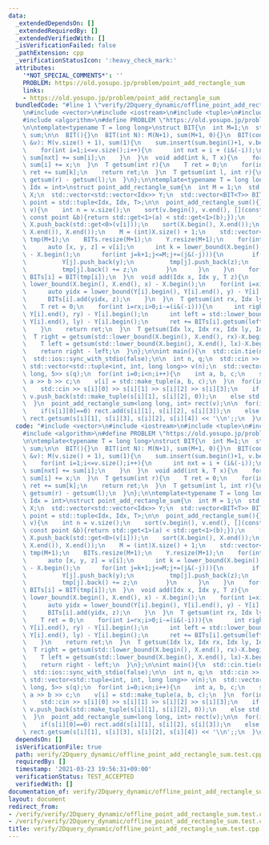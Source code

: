 ```yaml
---
data:
  _extendedDependsOn: []
  _extendedRequiredBy: []
  _extendedVerifiedWith: []
  _isVerificationFailed: false
  _pathExtension: cpp
  _verificationStatusIcon: ':heavy_check_mark:'
  attributes:
    '*NOT_SPECIAL_COMMENTS*': ''
    PROBLEM: https://old.yosupo.jp/problem/point_add_rectangle_sum
    links:
    - https://old.yosupo.jp/problem/point_add_rectangle_sum
  bundledCode: "#line 1 \"verify/2Dquery_dynamic/offline_point_add_rectangle_sum.test.cpp\"\
    \n#include <vector>\n#include <iostream>\n#include <tuple>\n#include <array>\n\
    #include <algorithm>\n#define PROBLEM \"https://old.yosupo.jp/problem/point_add_rectangle_sum\"\
    \n\ntemplate<typename T = long long>\nstruct BIT{\n  int M=1;\n  std::vector<T>\
    \ sum;\n\n  BIT(){}\n  BIT(int N): M(N+1), sum(M+1, 0){}\n  BIT(const std::vector<T>\
    \ &v): M(v.size() + 1), sum(1){\n    sum.insert(sum.begin()+1, v.begin(), v.end());\n\
    \    for(int i=1;i<=v.size();i++){\n      int nxt = i + (i&(-i));\n      if(nxt<=M)\
    \ sum[nxt] += sum[i];\n    }\n  }\n  void add(int k, T x){\n    for(int i=k+1;i<=M;i+=(i&(-i)))\
    \ sum[i] += x;\n  }\n  T getsum(int r){\n    T ret = 0;\n    for(int k=r;k>0;k-=(k&(-k)))\
    \ ret += sum[k];\n    return ret;\n  }\n  T getsum(int l, int r){\n    return\
    \ getsum(r) - getsum(l);\n  }\n};\n\ntemplate<typename T = long long, typename\
    \ Idx = int>\nstruct point_add_rectangle_sum{\n  int M = 1;\n  std::vector<Idx>\
    \ X;\n  std::vector<std::vector<Idx>> Y;\n  std::vector<BIT<T>> BITs;\n  using\
    \ point = std::tuple<Idx, Idx, T>;\n\n  point_add_rectangle_sum(){}\n  point_add_rectangle_sum(std::vector<point>\
    \ v){\n    int n = v.size();\n    sort(v.begin(), v.end(), [](const point &a,\
    \ const point &b){return std::get<1>(a) < std::get<1>(b);});\n    for(int i=0;i<n;i++)\
    \ X.push_back(std::get<0>(v[i]));\n    sort(X.begin(), X.end());\n    X.erase(std::unique(X.begin(),\
    \ X.end()), X.end());\n    M = (int)X.size() + 1;\n    std::vector<std::vector<T>>\
    \ tmp(M+1);\n    BITs.resize(M+1);\n    Y.resize(M+1);\n    for(int i=0;i<n;i++){\n\
    \      auto [x, y, z] = v[i];\n      int k = lower_bound(X.begin(), X.end(), x)\
    \ - X.begin();\n      for(int j=k+1;j<=M;j+=(j&(-j))){\n        if(Y[j].empty()||Y[j].back()!=y){\n\
    \          Y[j].push_back(y);\n          tmp[j].push_back(z);\n        }else{\n\
    \          tmp[j].back() += z;\n        }\n      }\n    }\n    for(int i=0;i<=M;i++)\
    \ BITs[i] = BIT(tmp[i]);\n  }\n  void add(Idx x, Idx y, T z){\n    auto xidx =\
    \ lower_bound(X.begin(), X.end(), x) - X.begin();\n    for(int i=xidx+1;i<=M;i+=(i&(-i))){\n\
    \      auto yidx = lower_bound(Y[i].begin(), Y[i].end(), y) - Y[i].begin();\n\
    \      BITs[i].add(yidx, z);\n    }\n  }\n  T getsum(int rx, Idx ly, Idx ry){\n\
    \    T ret = 0;\n    for(int i=rx;i>0;i-=(i&(-i))){\n      int right = std::lower_bound(Y[i].begin(),\
    \ Y[i].end(), ry) - Y[i].begin();\n      int left = std::lower_bound(Y[i].begin(),\
    \ Y[i].end(), ly) - Y[i].begin();\n      ret += BITs[i].getsum(left, right);\n\
    \    }\n    return ret;\n  }\n  T getsum(Idx lx, Idx rx, Idx ly, Idx ry){\n  \
    \  T right = getsum(std::lower_bound(X.begin(), X.end(), rx)-X.begin(), ly, ry);\n\
    \    T left = getsum(std::lower_bound(X.begin(), X.end(), lx)-X.begin(), ly, ry);\n\
    \    return right - left;\n  }\n};\n\nint main(){\n  std::cin.tie(nullptr);\n\
    \  std::ios::sync_with_stdio(false);\n\n  int n, q;\n  std::cin >> n >> q;\n \
    \ std::vector<std::tuple<int, int, long long>> v(n);\n  std::vector<std::array<long\
    \ long, 5>> s(q);\n  for(int i=0;i<n;i++){\n    int a, b, c;\n    std::cin >>\
    \ a >> b >> c;\n    v[i] = std::make_tuple(a, b, c);\n  }\n  for(int i=0;i<q;i++){\n\
    \    std::cin >> s[i][0] >> s[i][1] >> s[i][2] >> s[i][3];\n    if(s[i][0]==0)\
    \ v.push_back(std::make_tuple(s[i][1], s[i][2], 0));\n    else std::cin >> s[i][4];\n\
    \  }\n  point_add_rectangle_sum<long long, int> rect(v);\n\n  for(int i=0;i<q;i++){\n\
    \    if(s[i][0]==0) rect.add(s[i][1], s[i][2], s[i][3]);\n    else std::cout <<\
    \ rect.getsum(s[i][1], s[i][3], s[i][2], s[i][4]) << '\\n';;\n  }\n}\n"
  code: "#include <vector>\n#include <iostream>\n#include <tuple>\n#include <array>\n\
    #include <algorithm>\n#define PROBLEM \"https://old.yosupo.jp/problem/point_add_rectangle_sum\"\
    \n\ntemplate<typename T = long long>\nstruct BIT{\n  int M=1;\n  std::vector<T>\
    \ sum;\n\n  BIT(){}\n  BIT(int N): M(N+1), sum(M+1, 0){}\n  BIT(const std::vector<T>\
    \ &v): M(v.size() + 1), sum(1){\n    sum.insert(sum.begin()+1, v.begin(), v.end());\n\
    \    for(int i=1;i<=v.size();i++){\n      int nxt = i + (i&(-i));\n      if(nxt<=M)\
    \ sum[nxt] += sum[i];\n    }\n  }\n  void add(int k, T x){\n    for(int i=k+1;i<=M;i+=(i&(-i)))\
    \ sum[i] += x;\n  }\n  T getsum(int r){\n    T ret = 0;\n    for(int k=r;k>0;k-=(k&(-k)))\
    \ ret += sum[k];\n    return ret;\n  }\n  T getsum(int l, int r){\n    return\
    \ getsum(r) - getsum(l);\n  }\n};\n\ntemplate<typename T = long long, typename\
    \ Idx = int>\nstruct point_add_rectangle_sum{\n  int M = 1;\n  std::vector<Idx>\
    \ X;\n  std::vector<std::vector<Idx>> Y;\n  std::vector<BIT<T>> BITs;\n  using\
    \ point = std::tuple<Idx, Idx, T>;\n\n  point_add_rectangle_sum(){}\n  point_add_rectangle_sum(std::vector<point>\
    \ v){\n    int n = v.size();\n    sort(v.begin(), v.end(), [](const point &a,\
    \ const point &b){return std::get<1>(a) < std::get<1>(b);});\n    for(int i=0;i<n;i++)\
    \ X.push_back(std::get<0>(v[i]));\n    sort(X.begin(), X.end());\n    X.erase(std::unique(X.begin(),\
    \ X.end()), X.end());\n    M = (int)X.size() + 1;\n    std::vector<std::vector<T>>\
    \ tmp(M+1);\n    BITs.resize(M+1);\n    Y.resize(M+1);\n    for(int i=0;i<n;i++){\n\
    \      auto [x, y, z] = v[i];\n      int k = lower_bound(X.begin(), X.end(), x)\
    \ - X.begin();\n      for(int j=k+1;j<=M;j+=(j&(-j))){\n        if(Y[j].empty()||Y[j].back()!=y){\n\
    \          Y[j].push_back(y);\n          tmp[j].push_back(z);\n        }else{\n\
    \          tmp[j].back() += z;\n        }\n      }\n    }\n    for(int i=0;i<=M;i++)\
    \ BITs[i] = BIT(tmp[i]);\n  }\n  void add(Idx x, Idx y, T z){\n    auto xidx =\
    \ lower_bound(X.begin(), X.end(), x) - X.begin();\n    for(int i=xidx+1;i<=M;i+=(i&(-i))){\n\
    \      auto yidx = lower_bound(Y[i].begin(), Y[i].end(), y) - Y[i].begin();\n\
    \      BITs[i].add(yidx, z);\n    }\n  }\n  T getsum(int rx, Idx ly, Idx ry){\n\
    \    T ret = 0;\n    for(int i=rx;i>0;i-=(i&(-i))){\n      int right = std::lower_bound(Y[i].begin(),\
    \ Y[i].end(), ry) - Y[i].begin();\n      int left = std::lower_bound(Y[i].begin(),\
    \ Y[i].end(), ly) - Y[i].begin();\n      ret += BITs[i].getsum(left, right);\n\
    \    }\n    return ret;\n  }\n  T getsum(Idx lx, Idx rx, Idx ly, Idx ry){\n  \
    \  T right = getsum(std::lower_bound(X.begin(), X.end(), rx)-X.begin(), ly, ry);\n\
    \    T left = getsum(std::lower_bound(X.begin(), X.end(), lx)-X.begin(), ly, ry);\n\
    \    return right - left;\n  }\n};\n\nint main(){\n  std::cin.tie(nullptr);\n\
    \  std::ios::sync_with_stdio(false);\n\n  int n, q;\n  std::cin >> n >> q;\n \
    \ std::vector<std::tuple<int, int, long long>> v(n);\n  std::vector<std::array<long\
    \ long, 5>> s(q);\n  for(int i=0;i<n;i++){\n    int a, b, c;\n    std::cin >>\
    \ a >> b >> c;\n    v[i] = std::make_tuple(a, b, c);\n  }\n  for(int i=0;i<q;i++){\n\
    \    std::cin >> s[i][0] >> s[i][1] >> s[i][2] >> s[i][3];\n    if(s[i][0]==0)\
    \ v.push_back(std::make_tuple(s[i][1], s[i][2], 0));\n    else std::cin >> s[i][4];\n\
    \  }\n  point_add_rectangle_sum<long long, int> rect(v);\n\n  for(int i=0;i<q;i++){\n\
    \    if(s[i][0]==0) rect.add(s[i][1], s[i][2], s[i][3]);\n    else std::cout <<\
    \ rect.getsum(s[i][1], s[i][3], s[i][2], s[i][4]) << '\\n';;\n  }\n}\n"
  dependsOn: []
  isVerificationFile: true
  path: verify/2Dquery_dynamic/offline_point_add_rectangle_sum.test.cpp
  requiredBy: []
  timestamp: '2021-03-23 19:56:31+09:00'
  verificationStatus: TEST_ACCEPTED
  verifiedWith: []
documentation_of: verify/2Dquery_dynamic/offline_point_add_rectangle_sum.test.cpp
layout: document
redirect_from:
- /verify/verify/2Dquery_dynamic/offline_point_add_rectangle_sum.test.cpp
- /verify/verify/2Dquery_dynamic/offline_point_add_rectangle_sum.test.cpp.html
title: verify/2Dquery_dynamic/offline_point_add_rectangle_sum.test.cpp
---
```

